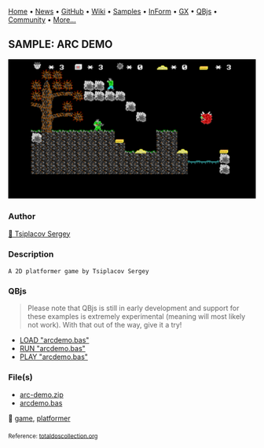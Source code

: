 [Home](https://qb64.com) • [News](../../news.md) • [GitHub](https://github.com/QB64Official/qb64) • [Wiki](wiki.md) • [Samples](../../samples.md) • [InForm](../../inform.md) • [GX](../../gx.md) • [QBjs](../../qbjs.md) • [Community](../../community.md) • [More...](../../more.md)

## SAMPLE: ARC DEMO

![screenshot.png](img/screenshot.png)

### Author

[🐝 Tsiplacov Sergey](../tsiplacov-sergey.md) 

### Description

```text
A 2D platformer game by Tsiplacov Sergey
```

### QBjs

> Please note that QBjs is still in early development and support for these examples is extremely experimental (meaning will most likely not work). With that out of the way, give it a try!

* [LOAD "arcdemo.bas"](https://qbjs.org/index.html?src=https://qb64.com/samples/arc-demo/src/arcdemo.bas)
* [RUN "arcdemo.bas"](https://qbjs.org/index.html?mode=auto&src=https://qb64.com/samples/arc-demo/src/arcdemo.bas)
* [PLAY "arcdemo.bas"](https://qbjs.org/index.html?mode=play&src=https://qb64.com/samples/arc-demo/src/arcdemo.bas)

### File(s)

* [arc-demo.zip](src/arc-demo.zip)
* [arcdemo.bas](src/arcdemo.bas)

🔗 [game](../game.md), [platformer](../platformer.md)


<sub>Reference: [totaldoscollection.org](http://www.totaldoscollection.org/nugnugnug/allhave.txt) </sub>
